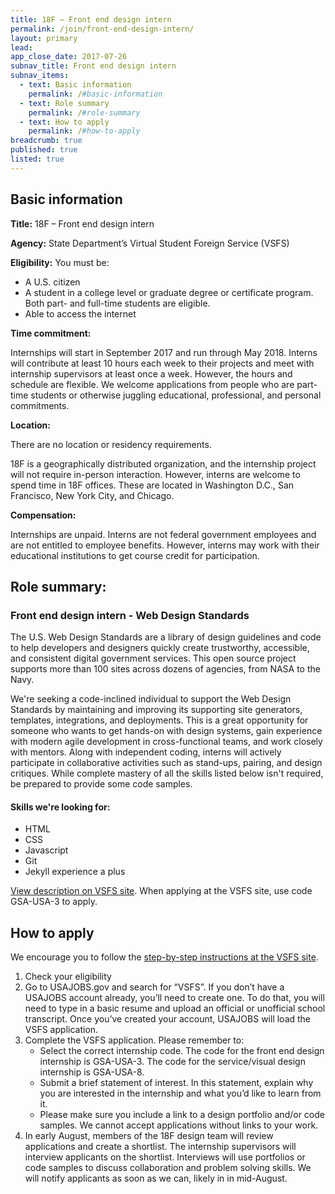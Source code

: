 ```yaml
---
title: 18F – Front end design intern
permalink: /join/front-end-design-intern/
layout: primary
lead: 
app_close_date: 2017-07-26
subnav_title: Front end design intern
subnav_items:
  - text: Basic information
    permalink: /#basic-information
  - text: Role summary
    permalink: /#role-summary
  - text: How to apply
    permalink: /#how-to-apply
breadcrumb: true
published: true
listed: true
---
```


## Basic information

**Title:** 
18F – Front end design intern

**Agency:** 
State Department’s Virtual Student Foreign Service (VSFS)  


**Eligibility:**
You must be:
- A U.S. citizen
- A student in a college level or graduate degree or certificate program. Both part- and full-time students are eligible. 
- Able to access the internet

**Time commitment:**

Internships will start in September 2017 and run through May 2018. Interns will contribute at least 10 hours each week to their projects and meet with internship supervisors at least once a week. However, the hours and schedule are flexible. We welcome applications from people who are part-time students or otherwise juggling educational, professional, and personal commitments. 

**Location:** 

There are no location or residency requirements.

18F is a geographically distributed organization, and the internship project will not require in-person interaction. However, interns are welcome to spend time in 18F offices. These are located in Washington D.C., San Francisco, New York City, and Chicago. 

**Compensation:**

Internships are unpaid. Interns are not federal government employees and are not entitled to employee benefits. However,  interns may work with their educational institutions to get course credit for participation.  

## Role summary:

### Front end design intern - Web Design Standards

The U.S. Web Design Standards are a library of design guidelines and code to help developers and designers quickly create trustworthy, accessible, and consistent digital government services. This open source project supports more than 100 sites across dozens of agencies, from NASA to the Navy.

We're seeking a code-inclined individual to support the Web Design Standards by maintaining and improving its supporting site generators, templates, integrations, and deployments. This is a great opportunity for someone who wants to get hands-on with design systems, gain experience with modern agile development in cross-functional teams, and work closely with mentors. Along with independent coding, interns will actively participate in collaborative activities such as stand-ups, pairing, and design critiques. While complete mastery of all the skills listed below isn't required, be prepared to provide some code samples. 

#### Skills we're looking for: 

- HTML
- CSS
- Javascript
- Git
- Jekyll experience a plus

[View description on VSFS site](https://vsfs.state.gov/projects/view/1024). When applying at the VSFS site, use code GSA-USA-3 to apply. 

## How to apply

We encourage you to follow the [step-by-step instructions at the VSFS site](https://vsfs.state.gov/how-to-apply).  

1. Check your eligibility 
2. Go to USAJOBS.gov and search for “VSFS”. If you don’t have a USAJOBS account already, you’ll need to create one. To do that, you will need to type in a basic resume and upload an official or unofficial school transcript. Once you’ve created your account, USAJOBS will load the VSFS application. 
3. Complete the VSFS application. Please remember to: 
	- Select the correct internship code. The code for the front end design internship is GSA-USA-3. The code for the service/visual design internship is GSA-USA-8. 
	- Submit a brief statement of interest. In this statement, explain why you are interested in the internship and what you’d like to learn from it. 
	- Please make sure you include a link to a design portfolio and/or code samples. We cannot accept applications without links to your work. 
4. In early August, members of the 18F design team will review applications and create a shortlist. The internship supervisors will interview applicants on the shortlist. Interviews will use portfolios or code samples to discuss collaboration and problem solving skills. We will notify applicants as soon as we can, likely in in mid-August.
